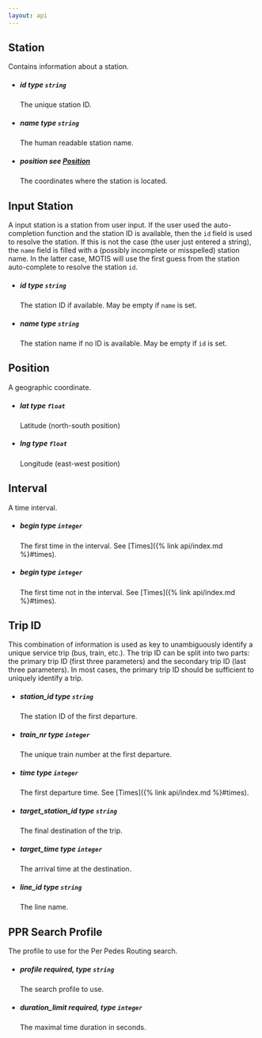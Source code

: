 ```yaml
---
layout: api
---
```


## Station

Contains information about a station.

  - ##### <span class="param">id</span> type `string`
    The unique station ID.
  - ##### <span class="param">name</span> type `string`
    The human readable station name.
  - ##### <span class="param">position</span> see [Position](#position)
    The coordinates where the station is located.

## Input Station

A input station is a station from user input. If the user used the auto-completion function and the station ID is available, then the `id` field is used to resolve the station. If this is not the case (the user just entered a string), the `name` field is filled with a (possibly incomplete or misspelled) station name. In the latter case, MOTIS will use the first guess from the station auto-complete to resolve the station `id`.

  - ##### <span class="param">id</span> type `string`
    The station ID if available. May be empty if `name` is set.
  - ##### <span class="param">name</span> type `string`
    The station name if no ID is available. May be empty if `id` is set.


## Position

A geographic coordinate.

  - ##### <span class="param">lat</span> type `float`
    Latitude (north-south position)
  - ##### <span class="param">lng</span> type `float`
    Longitude (east-west position)


## Interval

A time interval.

  - ##### <span class="param">begin</span> type `integer`
    The first time in the interval. See [Times]({% link api/index.md %}#times).
  - ##### <span class="param">begin</span> type `integer`
    The first time not in the interval. See [Times]({% link api/index.md %}#times).


## Trip ID

This combination of information is used as key to unambiguously identify a unique service trip (bus, train, etc.). The trip ID can be split into two parts: the primary trip ID (first three parameters) and the secondary trip ID (last three parameters). In most cases, the primary trip ID should be sufficient to uniquely identify a trip.

   - ##### <span class="param">station_id</span> type `string`
     The station ID of the first departure.
   - ##### <span class="param">train_nr</span> type `integer`
     The unique train number at the first departure.
   - ##### <span class="param">time</span> type `integer`
     The first departure time. See [Times]({% link api/index.md %}#times).
   - ##### <span class="param">target_station_id</span> type `string`
     The final destination of the trip.
   - ##### <span class="param">target_time</span> type `integer`
     The arrival time at the destination.
   - ##### <span class="param">line_id</span> type `string`
     The line name.

## PPR Search Profile

The profile to use for the Per Pedes Routing search.

  - ##### <span class="param">profile</span> required, type `string`
    The search profile to use.
  - ##### <span class="param">duration_limit</span> required, type `integer`
    The maximal time duration in seconds.
